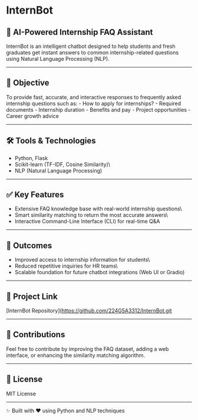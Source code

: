 # InternBot

## 🤖 AI-Powered Internship FAQ Assistant

InternBot is an intelligent chatbot designed to help students and fresh
graduates get instant answers to common internship-related questions
using Natural Language Processing (NLP).

------------------------------------------------------------------------

## 🎯 Objective

To provide fast, accurate, and interactive responses to frequently asked
internship questions such as: - How to apply for internships? - Required
documents - Internship duration - Benefits and pay - Project
opportunities - Career growth advice

------------------------------------------------------------------------

## 🛠️ Tools & Technologies

-   Python\, Flask
-   Scikit-learn (TF-IDF, Cosine Similarity)\
-   NLP (Natural Language Processing)

------------------------------------------------------------------------

## ✅ Key Features

-   Extensive FAQ knowledge base with real-world internship questions\
-   Smart similarity matching to return the most accurate answers\
-   Interactive Command-Line Interface (CLI) for real-time Q&A

------------------------------------------------------------------------

## 🚀 Outcomes

-   Improved access to internship information for students\
-   Reduced repetitive inquiries for HR teams\
-   Scalable foundation for future chatbot integrations (Web UI or
    Gradio)

------------------------------------------------------------------------

## 🔗 Project Link

[InternBot
Repository](https://github.com/224G5A3312/InternBot.git

------------------------------------------------------------------------

## 🙌 Contributions

Feel free to contribute by improving the FAQ dataset, adding a web
interface, or enhancing the similarity matching algorithm.

------------------------------------------------------------------------

## 📄 License

MIT License

------------------------------------------------------------------------

✨ Built with ❤️ using Python and NLP techniques
